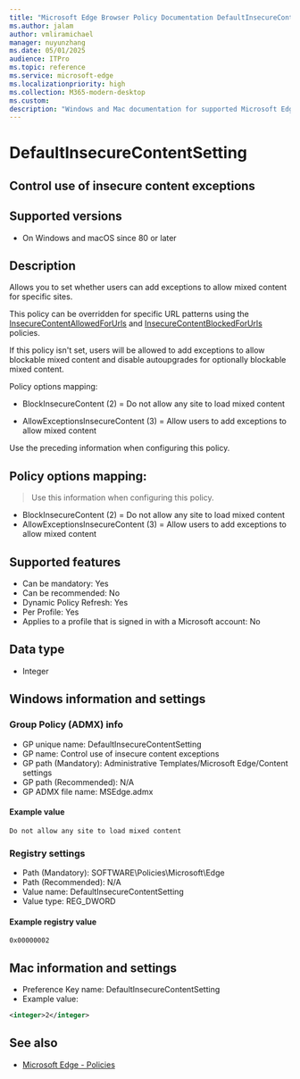 ```yaml
---
title: "Microsoft Edge Browser Policy Documentation DefaultInsecureContentSetting"
ms.author: jalam
author: vmliramichael
manager: nuyunzhang
ms.date: 05/01/2025
audience: ITPro
ms.topic: reference
ms.service: microsoft-edge
ms.localizationpriority: high
ms.collection: M365-modern-desktop
ms.custom:
description: "Windows and Mac documentation for supported Microsoft Edge Browser policy: Control use of insecure content exceptions"
---
```


<!--THIS FILE IS AUTOMATICALLY GENERATED. MANUAL CHANGES WILL BE OVERWRITTEN.-->
<!--Please contact the Microsoft Edge Manageability team with any questions.-->

# DefaultInsecureContentSetting

## Control use of insecure content exceptions


## Supported versions

- On Windows and macOS since 80 or later

## Description

Allows you to set whether users can add exceptions to allow mixed content for specific sites.

This policy can be overridden for specific URL patterns using the [InsecureContentAllowedForUrls](InsecureContentAllowedForUrls.md) and [InsecureContentBlockedForUrls](InsecureContentBlockedForUrls.md) policies.

If this policy isn't set, users will be allowed to add exceptions to allow blockable mixed content and disable autoupgrades for optionally blockable mixed content.

Policy options mapping:

* BlockInsecureContent (2) = Do not allow any site to load mixed content

* AllowExceptionsInsecureContent (3) = Allow users to add exceptions to allow mixed content

Use the preceding information when configuring this policy.

## Policy options mapping:
> Use this information when configuring this policy.

- BlockInsecureContent (2) = Do not allow any site to load mixed content
- AllowExceptionsInsecureContent (3) = Allow users to add exceptions to allow mixed content

## Supported features

- Can be mandatory: Yes
- Can be recommended: No
- Dynamic Policy Refresh: Yes
- Per Profile: Yes
- Applies to a profile that is signed in with a Microsoft account: No

## Data type

- Integer

## Windows information and settings

### Group Policy (ADMX) info

- GP unique name: DefaultInsecureContentSetting
- GP name: Control use of insecure content exceptions
- GP path (Mandatory): Administrative Templates/Microsoft Edge/Content settings
- GP path (Recommended): N/A
- GP ADMX file name: MSEdge.admx

#### Example value

```
Do not allow any site to load mixed content
```

### Registry settings

- Path (Mandatory): SOFTWARE\Policies\Microsoft\Edge
- Path (Recommended): N/A
- Value name: DefaultInsecureContentSetting
- Value type: REG_DWORD

#### Example registry value

```
0x00000002
```


## Mac information and settings

- Preference Key name: DefaultInsecureContentSetting
- Example value:

```xml
<integer>2</integer>
```

## See also
- [Microsoft Edge - Policies](../microsoft-edge-policies.md)
